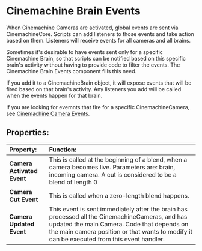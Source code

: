 # Cinemachine Brain Events

When Cinemachine Cameras are activated, global events are sent via CinemachineCore.  Scripts can add listeners to those events and take action based on them.  Listeners will receive events for all cameras and all brains.

Sometimes it's desirable to have events sent only for a specific Cinemachine Brain, so that scripts can be notified based on this specific brain's activity without having to provide code to filter the events.  The Cinemachine Brain Events component fills this need.

If you add it to a CinemachineBrain object, it will expose events that will be fired based on that brain's activity.  Any listeners you add will be called when the events happen for that brain.

If you are looking for evemnts that fire for a specific CinemachineCamera, see [Cinemachine Camera Events](CinemachineCameraEvents.md).

## Properties:

| **Property:** | **Function:** |
|:---|:---|
| __Camera Activated Event__ | This is called at the beginning of a blend, when a camera becomes live.  Parameters are: brain, incoming camera. A cut is considered to be a blend of length 0 |
| __Camera Cut Event__ | This is called when a zero-length blend happens. |
| __Camera Updated Event__ | This event is sent immediately after the brain has processed all the CinemachineCameras, and has updated the main Camera.  Code that depends on the main camera position or that wants to modify it can be executed from this event handler. |

